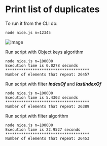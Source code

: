 # Print list of duplicates

To run it from the CLI do:
```
node nice.js n=12345
```

![image](https://user-images.githubusercontent.com/1318985/48655258-a1ceec80-ea0c-11e8-9b9a-e7793384855a.png)

Run script with Object keys algorithm
```
node nice.js n=100000
Execution time is 0.0278 seconds
*************************************
Number of elements that repeat: 26457
```

Run script with filter ***indexOf*** and ***lastIndexOf***
```
node nice.js n=100000
Execution time is 5.4303 seconds
*************************************
Number of elements that repeat: 26389
```

Run script with filter algorithm
```
node nice.js n=100000
Execution time is 22.9527 seconds
*************************************
Number of elements that repeat: 26453
```
